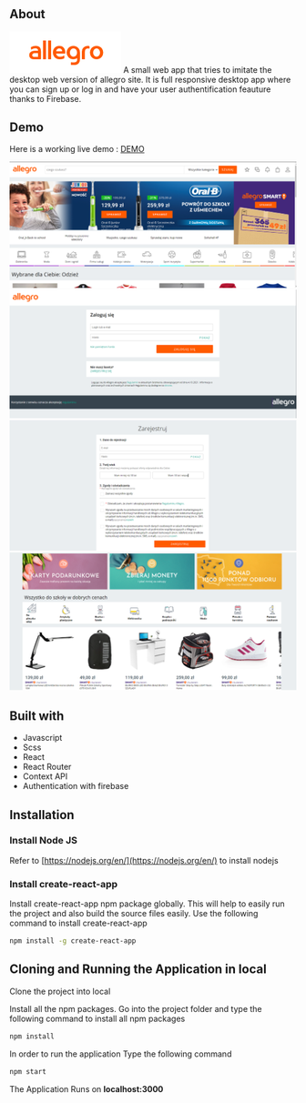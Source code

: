 # <Allegro-Clone>

## About
![](src/assets/logo.png)
A small web app that tries to imitate the desktop web version of allegro site. It is full responsive desktop app where you can sign up or log in and have your user authentification feauture thanks to Firebase.

## Demo

 Here is a working live demo : [DEMO](https://marcin082.github.io/allegro-clone/)



![](src/assets/screen1.png)
![](src/assets/screen2.png)
![](src/assets/screen4.png)
![](src/assets/screen5.png)

## Built with

* Javascript
* Scss
* React
* React Router
* Context API
* Authentication with firebase

## Installation

### Install Node JS
Refer to [https://nodejs.org/en/](https://nodejs.org/en/) to install nodejs

### Install create-react-app
Install create-react-app npm package globally. This will help to easily run the project and also build the source files easily. Use the following command to install create-react-app

```bash
npm install -g create-react-app
```

## Cloning and Running the Application in local

Clone the project into local

Install all the npm packages. Go into the project folder and type the following command to install all npm packages

```bash
npm install
```

In order to run the application Type the following command

```bash
npm start
```

The Application Runs on **localhost:3000**

